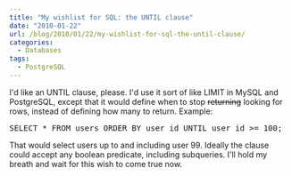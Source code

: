 ```yaml
---
title: "My wishlist for SQL: the UNTIL clause"
date: "2010-01-22"
url: /blog/2010/01/22/my-wishlist-for-sql-the-until-clause/
categories:
  - Databases
tags:
  - PostgreSQL
---
```

I'd like an UNTIL clause, please. I'd use it sort of like LIMIT in MySQL and PostgreSQL, except that it would define when to stop <del datetime="2010-01-23T16:18:53+00:00">returning</del> looking for rows, instead of defining how many to return. Example:

<pre>SELECT * FROM users ORDER BY user_id UNTIL user_id >= 100;</pre>

That would select users up to and including user 99. Ideally the clause could accept any boolean predicate, including subqueries. I'll hold my breath and wait for this wish to come true now.


